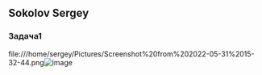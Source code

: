 ## Sokolov Sergey
### Задача1
file:///home/sergey/Pictures/Screenshot%20from%202022-05-31%2015-32-44.png![image](https://user-images.githubusercontent.com/93119897/171174115-45cfd97c-0527-4004-8bd8-f58ca894b8db.png)
